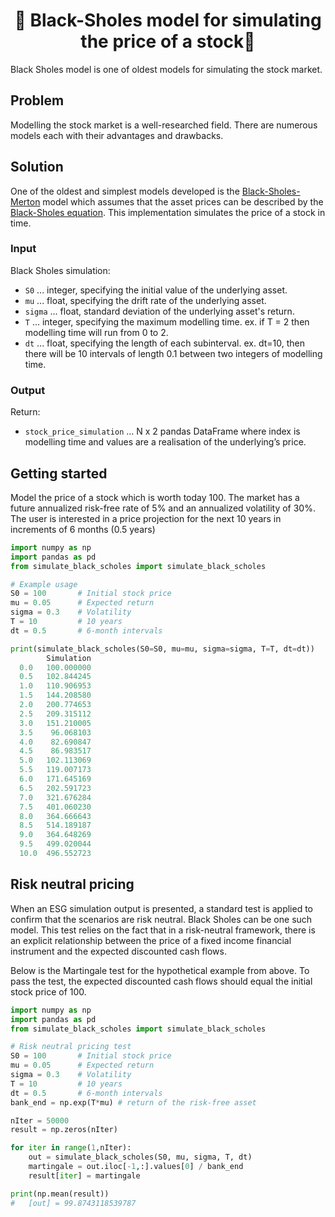 <h1 align="center" style="border-botom: none">
  <b>
    🐍 Black-Sholes model for simulating the price of a stock🐍     
  </b>
</h1>

Black Sholes model is one of oldest models for simulating the stock market.

## Problem

Modelling the stock market is a well-researched field. There are numerous models each with their advantages and drawbacks.

## Solution

One of the oldest and simplest models developed is the [Black-Sholes-Merton](https://en.wikipedia.org/wiki/Black%E2%80%93Scholes_model) model which assumes that the asset prices can be described by the [Black-Sholes equation](https://en.wikipedia.org/wiki/Black%E2%80%93Scholes_equation). This implementation simulates the price of a stock in time.

### Input

Black Sholes simulation:
 - `S0`    ... integer, specifying the initial value of the underlying asset.
 - `mu`    ... float, specifying the drift rate of the underlying asset.
 - `sigma` ... float, standard deviation of the underlying asset's return.
 - `T`     ... integer, specifying the maximum modelling time. ex. if T = 2 then modelling time will run from 0 to 2.
 - `dt`    ... float, specifying the length of each subinterval. ex. dt=10, then there will be 10 intervals of length 0.1 between two integers of modelling time.

### Output

Return:
 - `stock_price_simulation` ... N x 2 pandas DataFrame where index is modelling time and values are a realisation of the underlying’s price.

## Getting started

Model the price of a stock which is worth today 100. The market has a future annualized risk-free rate of 5% and an annualized volatility of 30%. The user is interested in a price projection for the next 10 years in increments of 6 months (0.5 years)

``` python
import numpy as np
import pandas as pd
from simulate_black_scholes import simulate_black_scholes

# Example usage
S0 = 100       # Initial stock price
mu = 0.05      # Expected return
sigma = 0.3    # Volatility
T = 10         # 10 years
dt = 0.5       # 6-month intervals

print(simulate_black_scholes(S0=S0, mu=mu, sigma=sigma, T=T, dt=dt))
        Simulation
  0.0   100.000000
  0.5   102.844245
  1.0   110.906953
  1.5   144.208580
  2.0   200.774653
  2.5   209.315112
  3.0   151.210005
  3.5    96.068103
  4.0    82.690847
  4.5    86.983517
  5.0   102.113069
  5.5   119.007173
  6.0   171.645169
  6.5   202.591723
  7.0   321.676284
  7.5   401.060230
  8.0   364.666643
  8.5   514.189187
  9.0   364.648269
  9.5   499.020044
  10.0  496.552723
```
## Risk neutral pricing
When an ESG simulation output is presented, a standard test is applied to confirm that the scenarios are risk neutral. Black Sholes can be one such model. This test relies on the fact that in a risk-neutral framework, there is an explicit relationship between the price of a fixed income financial instrument and the expected discounted cash flows. 

Below is the Martingale test for the hypothetical example from above. To pass the test, the expected discounted cash flows should equal the initial stock price of 100.

``` python
import numpy as np
import pandas as pd
from simulate_black_scholes import simulate_black_scholes

# Risk neutral pricing test
S0 = 100       # Initial stock price
mu = 0.05      # Expected return
sigma = 0.3    # Volatility
T = 10         # 10 years
dt = 0.5       # 6-month intervals
bank_end = np.exp(T*mu) # return of the risk-free asset

nIter = 50000
result = np.zeros(nIter)

for iter in range(1,nIter):
    out = simulate_black_scholes(S0, mu, sigma, T, dt)
    martingale = out.iloc[-1,:].values[0] / bank_end
    result[iter] = martingale

print(np.mean(result))
#   [out] = 99.8743118539787
```
